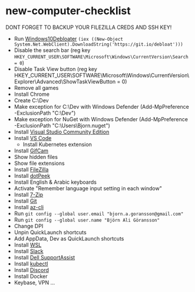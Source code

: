 # new-computer-checklist

DONT FORGET TO BACKUP YOUR FILEZILLA CREDS AND SSH KEY!

* Run [Windows10Debloater](https://github.com/Sycnex/Windows10Debloater) `(iex ((New-Object System.Net.WebClient).DownloadString('https://git.io/debloat')))`
* Disable the search bar (reg key `HKEY_CURRENT_USER\SOFTWARE\Microsoft\Windows\CurrentVersion\Search = 0`)
* Disable Task View button (reg key HKEY_CURRENT_USER\SOFTWARE\Microsoft\Windows\CurrentVersion\Explorer\Advanced\ShowTaskViewButton = 0)
* Remove all games
* Install Chrome
* Create C:\Dev
* Make exception for C:\Dev with Windows Defender (Add-MpPreference -ExclusionPath "C:\Dev")
* Make exception for NuGet with Windows Defender (Add-MpPreference -ExclusionPath "C:\Users\Bjorn\.nuget")
* Install [Visual Studio Community Edition](https://visualstudio.microsoft.com/vs/)
* Install [VS Code](https://code.visualstudio.com/)
  - Install Kubernetes extension
* Install [GifCam](http://blog.bahraniapps.com/gifcam/)
* Show hidden files
* Show file extensions
* Install [FileZilla](https://filezilla-project.org/download.php?type=client)
* Install [dotPeek](https://www.jetbrains.com/decompiler/)
* Install English & Arabic keyboards
* Activate "Remember language input setting in each window"
* Install [7-Zip](https://www.7-zip.org)
* Install [Git](https://git-scm.com/download/win)
* Install [az-cli](https://aka.ms/installazurecliwindows)
* Run `git config --global user.email "bjorn.a.goransson@gmail.com"`
* Run `git config --global user.name "Björn Ali Göransson"`
* Change DPI
* Unpin QuickLaunch shortcuts
* Add AppData, Dev as QuickLaunch shortcuts
* Install [WSL](https://docs.microsoft.com/en-us/windows/wsl/install-win10)
* Install [Slack](https://slack.com/intl/en-se/downloads/windows)
* Install [Dell SupportAssist](https://lmgtfy.com/?q=dell+support+assist)
* Install [kubectl](https://kubernetes.io/docs/tasks/tools/install-kubectl/#install-kubectl-on-windows)
* Install [Discord](https://discord.com/download)
* Install Docker
* Keybase, VPN ...
